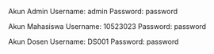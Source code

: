 Akun Admin
Username: admin
Password: password

Akun Mahasiswa
Username: 10523023
Password: password

Akun Dosen
Username: DS001
Password: password
